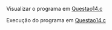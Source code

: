 Visualizar o programa em [Questao14.c](https://github.com/SidneyJunior01234/DCA1202-Programacao-Avancada/blob/main/Ponteiros-C/Quest%C3%A3o-13/Quest%C3%A3o_13.c)

Execução do programa em [Questao14.c](https://onlinegdb.com/cpTDB_k1c)
